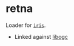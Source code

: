 # retna
Loader for [`iris`](https://github.com/eigenform/iris).

- Linked against [libogc](https://github.com/devkitPro/libogc)
